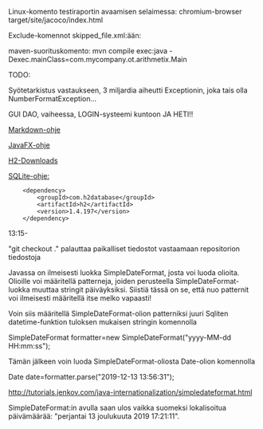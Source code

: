 Linux-komento testiraportin avaamisen selaimessa: chromium-browser target/site/jacoco/index.html

Exclude-komennot skipped_file.xml:ään:

<suppress files="com.mycompany.ot.arithmetix.ui.TextUI.java" checks="[a-zA-Z0-9]*"/>
<suppress files="todoapp.ui.GuiHelper.java" checks="[a-zA-Z0-9]*"/>

maven-suorituskomento: mvn compile exec:java -Dexec.mainClass=com.mycompany.ot.arithmetix.Main


TODO:

Syötetarkistus vastaukseen, 3 miljardia aiheutti Exceptionin, joka tais olla NumberFormatException...

GUI 
DAO, vaiheessa, LOGIN-systeemi kuntoon JA HETI!!

[Markdown-ohje](https://guides.github.com/features/mastering-markdown/)

[JavaFX-ohje](http://tutorials.jenkov.com/javafx/your-first-javafx-application.html)

[H2-Downloads](http://www.h2database.com/html/download.html)

[SQLite-ohje:](https://www.sqlitetutorial.net/sqlite-java/)

        <dependency>
            <groupId>com.h2database</groupId>
            <artifactId>h2</artifactId>
            <version>1.4.197</version>
        </dependency>

13:15-

"git checkout ." palauttaa paikalliset tiedostot vastaamaan repositorion tiedostoja



Javassa on ilmeisesti luokka 
SimpleDateFormat, josta voi luoda olioita. Olioille voi määritellä patterneja, joiden perusteella SimpleDateFormat-luokka muuttaa stringit päiväyksiksi. Siistiä tässä on se, että nuo patternit voi ilmeisesti määritellä itse melko vapaasti!

Voin siis määritellä SimpleDateFormat-olion patterniksi juuri Sqliten datetime-funktion tuloksen mukaisen stringin komennolla 

SimpleDateFormat formatter=new SimpleDateFormat("yyyy-MM-dd HH:mm:ss");

Tämän jälkeen voin luoda SimpleDateFormat-oliosta Date-olion komennolla

Date date=formatter.parse("2019-12-13 13:56:31");

http://tutorials.jenkov.com/java-internationalization/simpledateformat.html

SimpleDateFormat:in avulla saan ulos vaikka suomeksi lokalisoitua päivämäärää: "perjantai 13 joulukuuta 2019 17:21:11".


